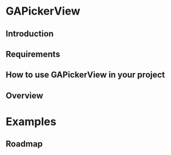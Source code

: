 # GAPickerView

## Introduction

## Requirements

## How to use GAPickerView in your project

## Overview

# Examples

## Roadmap
